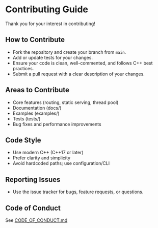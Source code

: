 # Contributing Guide

Thank you for your interest in contributing!

## How to Contribute
- Fork the repository and create your branch from `main`.
- Add or update tests for your changes.
- Ensure your code is clean, well-commented, and follows C++ best practices.
- Submit a pull request with a clear description of your changes.

## Areas to Contribute
- Core features (routing, static serving, thread pool)
- Documentation (docs/)
- Examples (examples/)
- Tests (tests/)
- Bug fixes and performance improvements

## Code Style
- Use modern C++ (C++17 or later)
- Prefer clarity and simplicity
- Avoid hardcoded paths; use configuration/CLI

## Reporting Issues
- Use the issue tracker for bugs, feature requests, or questions.

## Code of Conduct
See [CODE_OF_CONDUCT.md](CODE_OF_CONDUCT.md) 